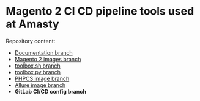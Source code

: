 # Magento 2 CI CD pipeline tools used at Amasty

Repository content:
- [Documentation branch](../../tree/docs)
- [Magento 2 images branch](../../tree/images)
- [toolbox.sh branch](../../tree/toolbox.sh)
- [toolbox.py branch](../../tree/toolbox.py)
- [PHPCS image branch](../../tree/phpcs)
- [Allure image branch](../../tree/allure)
- **GitLab CI/CD config branch**
